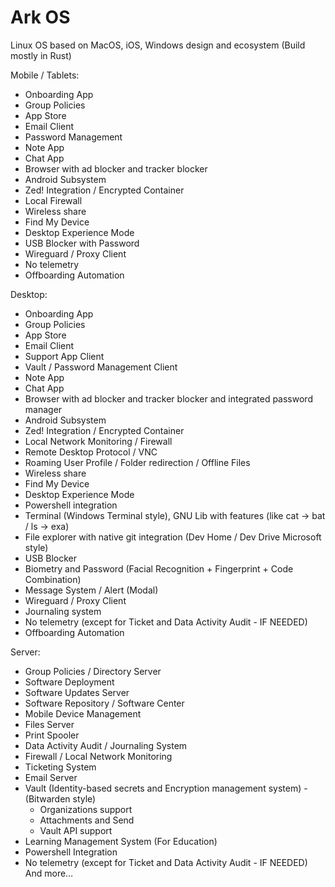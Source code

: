 # Ark OS
Linux OS based on MacOS, iOS, Windows design and ecosystem (Build mostly in Rust)

Mobile / Tablets:
- Onboarding App
- Group Policies
- App Store
- Email Client
- Password Management
- Note App
- Chat App
- Browser with ad blocker and tracker blocker
- Android Subsystem
- Zed! Integration / Encrypted Container
- Local Firewall
- Wireless share
- Find My Device
- Desktop Experience Mode
- USB Blocker with Password
- Wireguard / Proxy Client
- No telemetry
- Offboarding Automation

Desktop:
- Onboarding App
- Group Policies
- App Store
- Email Client
- Support App Client
- Vault / Password Management Client
- Note App
- Chat App
- Browser with ad blocker and tracker blocker and integrated password manager
- Android Subsystem
- Zed! Integration / Encrypted Container
- Local Network Monitoring / Firewall
- Remote Desktop Protocol / VNC
- Roaming User Profile / Folder redirection / Offline Files
- Wireless share
- Find My Device
- Desktop Experience Mode
- Powershell integration
- Terminal (Windows Terminal style), GNU Lib with features (like cat -> bat / ls -> exa)
- File explorer with native git integration (Dev Home / Dev Drive Microsoft style)
- USB Blocker
- Biometry and Password (Facial Recognition + Fingerprint + Code Combination)
- Message System / Alert (Modal)
- Wireguard / Proxy Client
- Journaling system
- No telemetry (except for Ticket and Data Activity Audit - IF NEEDED)
- Offboarding Automation

Server:
- Group Policies / Directory Server
- Software Deployment
- Software Updates Server
- Software Repository / Software Center
- Mobile Device Management 
- Files Server
- Print Spooler
- Data Activity Audit / Journaling System
- Firewall / Local Network Monitoring
- Ticketing System
- Email Server
- Vault (Identity-based secrets and Encryption management system) - (Bitwarden style)
    - Organizations support
    - Attachments and Send
    - Vault API support
- Learning Management System (For Education)
- Powershell Integration
- No telemetry (except for Ticket and Data Activity Audit - IF NEEDED)
And more…
